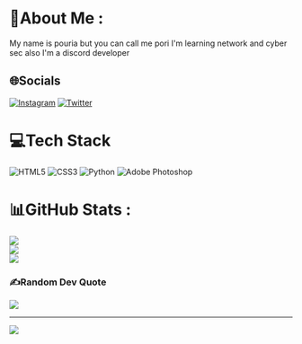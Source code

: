 # 💫About Me :
My name is pouria but you can call me pori
I'm learning network and cyber sec 
also I'm a discord developer 

## 🌐Socials
[![Instagram](https://img.shields.io/badge/Instagram-%23E4405F.svg?logo=Instagram&logoColor=white)](https://instagram.com/po._.riw) [![Twitter](https://img.shields.io/badge/Twitter-%231DA1F2.svg?logo=Twitter&logoColor=white)](https://twitter.com/po_riw) 

# 💻Tech Stack
![HTML5](https://img.shields.io/badge/html5-%23E34F26.svg?style=for-the-badge&logo=html5&logoColor=white) ![CSS3](https://img.shields.io/badge/css3-%231572B6.svg?style=for-the-badge&logo=css3&logoColor=white) ![Python](https://img.shields.io/badge/python-3670A0?style=for-the-badge&logo=python&logoColor=ffdd54) ![Adobe Photoshop](https://img.shields.io/badge/adobephotoshop-%2331A8FF.svg?style=for-the-badge&logo=adobephotoshop&logoColor=white)
# 📊GitHub Stats :
![](https://github-readme-stats.vercel.app/api?username=poriw-hjt&theme=radical&hide_border=false&include_all_commits=false&count_private=false)<br/>
![](https://github-readme-streak-stats.herokuapp.com/?user=poriw-hjt&theme=radical&hide_border=false)<br/>
![](https://github-readme-stats.vercel.app/api/top-langs/?username=poriw-hjt&theme=radical&hide_border=false&include_all_commits=false&count_private=false&layout=compact)

### ✍️Random Dev Quote
![](https://quotes-github-readme.vercel.app/api?type=horizontal&theme=radical)

---
![](https://komarev.com/ghpvc/?username=poriw-hjt&label=Visitors+Count&color=brightgreen)
